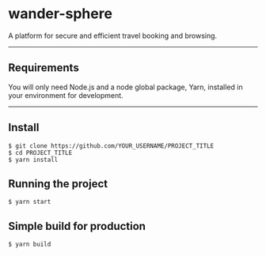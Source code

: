 # wander-sphere

A platform for secure and efficient travel booking and browsing.

---
## Requirements

You will only need Node.js and a node global package, Yarn, installed in your environment for development.

---

## Install

    $ git clone https://github.com/YOUR_USERNAME/PROJECT_TITLE
    $ cd PROJECT_TITLE
    $ yarn install

## Running the project

    $ yarn start

## Simple build for production

    $ yarn build
